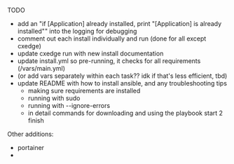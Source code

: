 TODO

- add an  "if [Application] already installed, print "[Application] is already installed"" into the logging for debugging
- comment out each install individually and run (done for all except cxedge)
- update cxedge run with new install documentation
- update install.yml so pre-running, it checks for all requirements (/vars/main.yml)
-   (or add vars separately within each task?? idk if that's less efficient, tbd)
- update README with how to install ansible, and any troubleshooting tips
  - making sure requirements are installed
  - running with sudo
  - running with --ignore-errors
  - in detail commands for downloading and using the playbook start 2 finish

Other additions:
- portainer
- 
